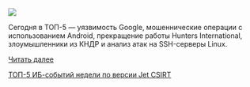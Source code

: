 <!--2025-07-07 13:03:20-->
<div class="yb">
  <div class="rss habr"><img src="https://habrastorage.org/getpro/habr/upload_files/d5b/d6e/2b3/d5bd6e2b35791c02e0ce823d3a24c602.jpg" /><p>Сегодня в ТОП-5 —&nbsp;уязвимость Google, мошеннические операции с использованием Android, прекращение работы Hunters International, злоумышленники из КНДР и анализ атак на SSH-серверы Linux.</p> <a href="https://habr.com/ru/articles/925658/#habracut">Читать далее</a> <p class="titl"><a href="https://habr.com/ru/companies/jetinfosystems/news/925658/?utm_source=habrahabr&utm_medium=rss&utm_campaign=925658">ТОП-5 ИБ-событий недели по версии Jet CSIRT</a></p></div>
</div>
